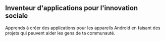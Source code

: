 
## Inventeur d'applications pour l'innovation sociale

Apprends à créer des applications pour les appareils Android en faisant des projets qui peuvent aider les gens de ta communauté.